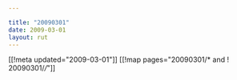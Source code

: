 ```yaml
---

title: "20090301"
date: 2009-03-01
layout: rut
---
```


[[!meta updated="2009-03-01"]]
[[!map pages="20090301/* and ! 20090301/*/*"]]
